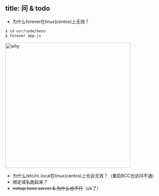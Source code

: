 title: 问 & todo
---
-  为什么forever在linux(centos)上无效？
``` bash
$ cd usr/code/hexo
$ forever app.js
```
<img src="/img/why.gif" width = "400" alt="why" align=center />

-  为什么/etc/rc.local在linux(centos)上也会无效？（重启BCC也访问不通）
-  绑定域名跑起来？
-  ~~nohup hexo server & 为什么也不行~~（ok了）

